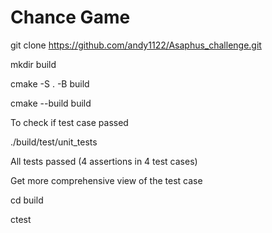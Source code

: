 # Chance Game


git clone https://github.com/andy1122/Asaphus_challenge.git


mkdir build

cmake -S . -B build

cmake --build build



To check if test case passed

./build/test/unit_tests 

All tests passed (4 assertions in 4 test cases)


Get more comprehensive view of the test case

cd build

ctest

